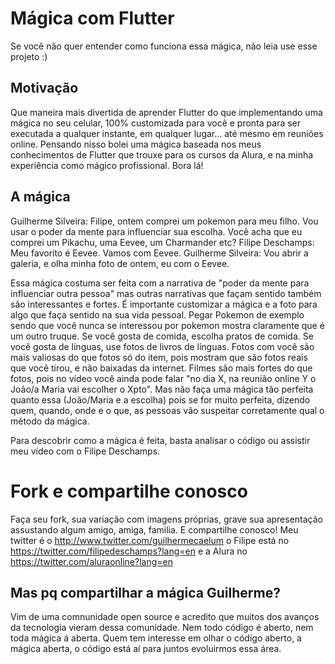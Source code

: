# Mágica com Flutter

Se você não quer entender como funciona essa mágica, não leia use esse projeto :)

## Motivação

Que maneira mais divertida de aprender Flutter do que implementando uma mágica no seu celular, 100% customizada para você e pronta para ser executada a qualquer instante, em qualquer lugar... até mesmo em reuniões online. Pensando nisso bolei uma mágica baseada nos meus conhecimentos de Flutter que trouxe para os cursos da Alura, e na minha experiência como mágico profissional. Bora lá!

## A mágica

Guilherme Silveira: Filipe, ontem comprei um pokemon para meu filho. Vou usar o poder da mente para influenciar sua escolha. Você acha que eu comprei um Pikachu, uma Eevee, um Charmander etc?
Filipe Deschamps: Meu favorito é Eevee. Vamos com Eevee.
Guilherme Silveira: Vou abrir a galeria, e olha minha foto de ontem, eu com o Eevee.

Essa mágica costuma ser feita com a narrativa de "poder da mente para influenciar outra pessoa" mas outras narrativas que façam sentido também são interessantes e fortes.
É importante customizar a mágica e a foto para algo que faça sentido na sua vida pessoal. Pegar Pokemon de exemplo sendo que você nunca se interessou por pokemon mostra claramente que é um outro truque.
Se você gosta de comida, escolha pratos de comida. Se você gosta de línguas, use fotos de livros de línguas. Fotos com você são mais valiosas do que fotos só do item, pois mostram que são fotos reais que você tirou, e não baixadas da internet.
Filmes são mais fortes do que fotos, pois no vídeo você ainda pode falar "no dia X, na reunião online Y o João/a Maria vai escolher o Xpto". Mas não faça uma mágica tão perfeita quanto essa (João/Maria e a escolha) pois se for muito perfeita, dizendo quem, quando, onde e o que, as pessoas vão suspeitar corretamente qual o método da mágica.

Para descobrir como a mágica é feita, basta analisar o código ou assistir meu vídeo com o Filipe Deschamps.


# Fork e compartilhe conosco

Faça seu fork, sua variação com imagens próprias, grave sua apresentação assustando algum amigo, amiga, familia. E compartilhe conosco! Meu twitter é o http://www.twitter.com/guilhermecaelum o Filipe está no https://twitter.com/filipedeschamps?lang=en e a Alura no https://twitter.com/aluraonline?lang=en


## Mas pq compartilhar a mágica Guilherme?

Vim de uma comnunidade open source e acredito que muitos dos avanços da tecnologia vieram dessa comunidade. Nem todo código é aberto, nem toda mágica á aberta. Quem tem interesse em olhar o código aberto, a mágica aberta, o código está aí para juntos evoluirmos essa área.
